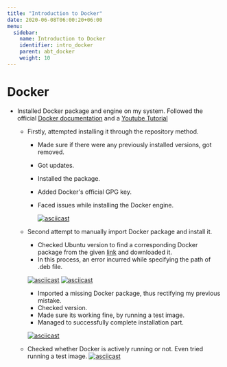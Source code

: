 ```yaml
---
title: "Introduction to Docker"
date: 2020-06-08T06:00:20+06:00
menu:
  sidebar:
    name: Introduction to Docker
    identifier: intro_docker
    parent: abt_docker
    weight: 10
---
```


# Docker

- Installed Docker package and engine on my system. Followed the official [Docker documentation](https://docs.docker.com/engine/install/ubuntu/#install-from-a-package) and a [Youtube Tutorial](https://www.youtube.com/watch?v=kkazBPHc4bk)
  
  - Firstly, attempted installing it through the repository method.
    * Made sure if there were any previously installed versions, got removed.
    * Got updates.
    * Installed the package.
    * Added Docker's official GPG key.
    * Faced issues while installing the Docker engine.
      
      [![asciicast](https://asciinema.org/a/Ok4K53fq62IgX0AtMhaGdIi6e.svg)](https://asciinema.org/a/Ok4K53fq62IgX0AtMhaGdIi6e)

  - Second attempt to manually import Docker package and install it.
    * Checked Ubuntu version to find a corresponding Docker package from the given [link](https://download.docker.com/linux/ubuntu/dists/focal/pool/stable/amd64/) and downloaded it.
    * In this process, an error incurred while specifying the path of .deb file.
    
    [![asciicast](https://asciinema.org/a/vVCUkTw5A4sjRH3ZtGfcJQdhL.svg)](https://asciinema.org/a/vVCUkTw5A4sjRH3ZtGfcJQdhL)
    [![asciicast](https://asciinema.org/a/0vXWajk8VrZBPZAaZMscWSpz2.svg)](https://asciinema.org/a/0vXWajk8VrZBPZAaZMscWSpz2)
    
    * Imported a missing Docker package, thus rectifying my previous mistake.
    * Checked version.
    * Made sure its working fine, by running a test image.
    * Managed to successfully complete installation part.
    
    [![asciicast](https://asciinema.org/a/iIvMGkEjtXWVgAuYu3urg4DtG.svg)](https://asciinema.org/a/iIvMGkEjtXWVgAuYu3urg4DtG)
    
  - Checked whether Docker is actively running or not. Even tried running a test image.
    [![asciicast](https://asciinema.org/a/5hufWQD6JLMrDivOjga5GALrQ.svg)](https://asciinema.org/a/5hufWQD6JLMrDivOjga5GALrQ)